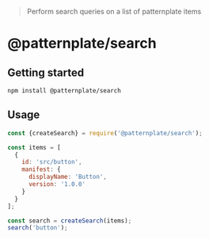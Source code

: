 > Perform search queries on a list of patternplate items

# @patternplate/search

## Getting started

```
npm install @patternplate/search
```

## Usage

```js
const {createSearch} = require('@patternplate/search');

const items = [
  {
    id: 'src/button',
    manifest: {
      displayName: 'Button',
      version: '1.0.0'
    }
  }
];

const search = createSearch(items);
search('button');
```
